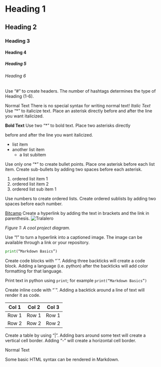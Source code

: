# Heading 1
## Heading 2
### Heading 3
#### Heading 4
##### Heading 5
###### Heading 6

Use “#” to create headers. The number of hashtags
determines the type of Heading (1-6).

Normal Text There is no special syntax for writing normal text!
*Italic Text* Use “*” to italicize text. Place an asterisk directly before and after the line you want italicized.

**Bold Text** Use two “*” to bold text. Place two asterisks directly

before and after the line you want italicized.

* list item
* another list item
  * a list subitem

Use only one “*” to create bullet points. Place one asterisk
before each list item. Create sub-bullets by adding two
spaces before each asterisk.

1. ordered list item 1
2. ordered list item 2
1. ordered list sub item 1

Use numbers to create ordered lists. Create ordered
sublists by adding two spaces before each number.

[Bitcamp](https://bit.camp) Create a hyperlink by adding the text in brackets and the link in parenthesis.
![Tralalero](https://www.google.com/url?sa=i&url=https%3A%2F%2Fbrainrot.fandom.com%2Fwiki%2FTralalero_Tralala&psig=AOvVaw25Z3-yUGGIuBi2-gbMVd7e&ust=1744471595574000&source=images&cd=vfe&opi=89978449&ved=0CBQQjRxqFwoTCPjTrKCl0IwDFQAAAAAdAAAAABAE)

*Figure 1: A cool project diagram.*

Use “!” to turn a hyperlink into a captioned image. The
image can be available through a link or your repository.

```python
print(“Markdown Basics”)
```

Create code blocks with “`”. Adding three backticks will create a code block. 
Adding a language (i.e. python) after
the backticks will add color formatting for that language.

Print text in python using `print`; for  example `print(“Markdown Basics”)`

Create inline code with “`”. Adding a backtick around a line of text will render it as code.

| Col 1 | Col 2 | Col 3 |
| ------ | ------ | ------ |
| Row 1 | Row 1 | Row 1 |
| Row 2 | Row 2 | Row 2 |

Create a table by using “|”. Adding bars around some text
will create a vertical cell border. Adding “-” will create a
horizontal cell border.

<p> Normal Text </p> Some basic HTML syntax can be rendered in Markdown.
